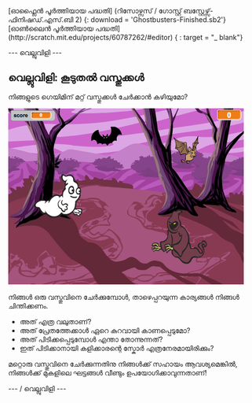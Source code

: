 <div class="p-hero-buttons">
  [ഓഫ്ലൈൻ പൂർത്തിയായ പദ്ധതി] (റിസോഴ്സസ് / ഗോസ്റ്റ് ബസ്റ്റേഴ്സ്-ഫിനിഷഡ്.എസ്.ബി 2) {: download = 'Ghostbusters-Finished.sb2'} [ഓൺലൈൻ പൂർത്തിയായ പദ്ധതി] (http://scratch.mit.edu/projects/60787262/#editor) { : target = "_ blank"}
</div>

\--- വെല്ലുവിളി \---

## വെല്ലുവിളി: കൂടുതൽ വസ്തുക്കൾ

നിങ്ങളുടെ ഗെയിമിന് മറ്റ് വസ്തുക്കൾ ചേർക്കാൻ കഴിയുമോ?

![സ്ക്രീൻഷോട്ട്](images/ghost-final.png)

നിങ്ങൾ ഒരു വസ്തുവിനെ ചേർക്കുമ്പോൾ, താഴെപ്പറയുന്ന കാര്യങ്ങൾ നിങ്ങൾ ചിന്തിക്കണം.

+ അത് എത്ര വലുതാണ്?
+ അത് പ്രേതത്തേക്കാൾ ഏറെ കുറവായി കാണപ്പെടുമോ?
+ അത് പിടിക്കപ്പെടുമ്പോൾ എന്താ തോന്നുന്നത്?
+ ഇത് പിടിക്കാനായി കളിക്കാരന്റെ സ്കോർ എത്രനേരമായിരിക്കും?

മറ്റൊരു വസ്തുവിനെ ചേർക്കുന്നതിനു നിങ്ങൾക്ക് സഹായം ആവശ്യമെങ്കിൽ, നിങ്ങൾക്ക് മുകളിലെ ഘട്ടങ്ങൾ വീണ്ടും ഉപയോഗിക്കാവുന്നതാണ്!

\--- / വെല്ലുവിളി \---